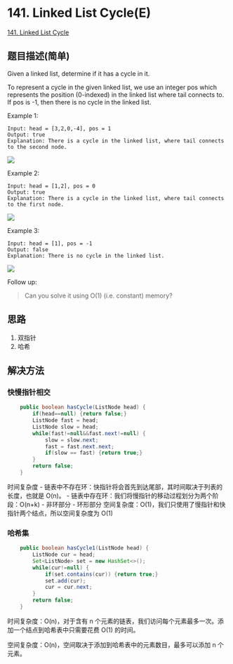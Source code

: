 # 141. Linked List Cycle(E)
[141. Linked List Cycle](https://leetcode-cn.com/problems/linked-list-cycle/)

## 题目描述\(简单\)

Given a linked list, determine if it has a cycle in it.

To represent a cycle in the given linked list, we use an integer pos which represents the position \(0-indexed\) in the linked list where tail connects to. If pos is -1, then there is no cycle in the linked list.

Example 1:

```
Input: head = [3,2,0,-4], pos = 1
Output: true
Explanation: There is a cycle in the linked list, where tail connects to the second node.
```

![](../assets/leetcode-note/101-200/141-problem-1.png)

Example 2:

```
Input: head = [1,2], pos = 0
Output: true
Explanation: There is a cycle in the linked list, where tail connects to the first node.
```

![](../assets/leetcode-note/101-200/141-problem-2.png)

Example 3:

```
Input: head = [1], pos = -1
Output: false
Explanation: There is no cycle in the linked list.
```

![](../assets/leetcode-note/101-200/141-problem-3.png)

Follow up:

> Can you solve it using O\(1\) \(i.e. constant\) memory?

## 思路

1. 双指针
2. 哈希

## 解决方法

### 快慢指针相交


```java
    public boolean hasCycle(ListNode head) {
    	if(head==null) {return false;}
        ListNode fast = head;
        ListNode slow = head;
        while(fast!=null&&fast.next!=null) {
        	slow = slow.next;
        	fast = fast.next.next;
        	if(slow == fast) {return true;}
        }
        return false;
    }
```

时间复杂度
    - 链表中不存在环：快指针将会首先到达尾部，其时间取决于列表的长度，也就是 O(n)。
    - 链表中存在环：我们将慢指针的移动过程划分为两个阶段：O(n+k)
        - 非环部分
        - 环形部分
空间复杂度：O(1)，我们只使用了慢指针和快指针两个结点，所以空间复杂度为 O(1)

### 哈希集


```java
    public boolean hasCycle1(ListNode head) {
    	ListNode cur = head;
    	Set<ListNode> set = new HashSet<>();
    	while(cur!=null) {
    		if(set.contains(cur)) {return true;}
    		set.add(cur);
    		cur = cur.next;
    	}
    	return false;
    }
```
时间复杂度：O(n)，对于含有 n 个元素的链表，我们访问每个元素最多一次。添加一个结点到哈希表中只需要花费 O(1) 的时间。

空间复杂度：O(n)，空间取决于添加到哈希表中的元素数目，最多可以添加 n 个元素。




